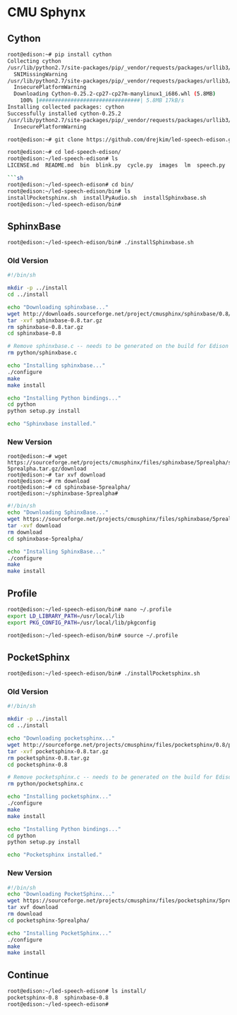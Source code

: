# CMU Sphynx

## Cython

```sh
root@edison:~# pip install cython
Collecting cython
/usr/lib/python2.7/site-packages/pip/_vendor/requests/packages/urllib3/util/ssl_.py:318: SNIMissingWarning: An HTTPS requ.
  SNIMissingWarning
/usr/lib/python2.7/site-packages/pip/_vendor/requests/packages/urllib3/util/ssl_.py:122: InsecurePlatformWarning: A true .
  InsecurePlatformWarning
  Downloading Cython-0.25.2-cp27-cp27m-manylinux1_i686.whl (5.8MB)
    100% |################################| 5.8MB 17kB/s 
Installing collected packages: cython
Successfully installed cython-0.25.2
/usr/lib/python2.7/site-packages/pip/_vendor/requests/packages/urllib3/util/ssl_.py:122: InsecurePlatformWarning: A true .
  InsecurePlatformWarning
```

```sh
root@edison:~# git clone https://github.com/drejkim/led-speech-edison.git
```

```sh
root@edison:~# cd led-speech-edison/
root@edison:~/led-speech-edison# ls
LICENSE.md  README.md  bin  blink.py  cycle.py  images  lm  speech.py

```sh
root@edison:~/led-speech-edison# cd bin/
root@edison:~/led-speech-edison/bin# ls
installPocketsphinx.sh  installPyAudio.sh  installSphinxbase.sh
root@edison:~/led-speech-edison/bin# 
```

## SphinxBase

```sh
root@edison:~/led-speech-edison/bin# ./installSphinxbase.sh
```

### Old Version

```sh
#!/bin/sh

mkdir -p ../install
cd ../install

echo "Downloading sphinxbase..."
wget http://downloads.sourceforge.net/project/cmusphinx/sphinxbase/0.8/sphinxbase-0.8.tar.gz
tar -xvf sphinxbase-0.8.tar.gz
rm sphinxbase-0.8.tar.gz
cd sphinxbase-0.8

# Remove sphinxbase.c -- needs to be generated on the build for Edison
rm python/sphinxbase.c

echo "Installing sphinxbase..."
./configure
make
make install

echo "Installing Python bindings..."
cd python
python setup.py install

echo "Sphinxbase installed."
```

### New Version

```
root@edison:~# wget https://sourceforge.net/projects/cmusphinx/files/sphinxbase/5prealpha/sphinxbase-5prealpha.tar.gz/download
root@edison:~# tar xvf download
root@edison:~# rm download
root@edison:~# cd sphinxbase-5prealpha/
root@edison:~/sphinxbase-5prealpha# 
```

```sh
#!/bin/sh
echo "Downloading SphinxBase..."
wget https://sourceforge.net/projects/cmusphinx/files/sphinxbase/5prealpha/sphinxbase-5prealpha.tar.gz/download
tar -xvf download
rm download
cd sphinxbase-5prealpha/

echo "Installing SphinxBase..."
./configure
make
make install
```

## Profile

```sh
root@edison:~/led-speech-edison/bin# nano ~/.profile
export LD_LIBRARY_PATH=/usr/local/lib
export PKG_CONFIG_PATH=/usr/local/lib/pkgconfig
```

```sh
root@edison:~/led-speech-edison/bin# source ~/.profile
```

## PocketSphinx

```sh
root@edison:~/led-speech-edison/bin# ./installPocketsphinx.sh
```

### Old Version

```sh
#!/bin/sh

mkdir -p ../install
cd ../install

echo "Downloading pocketsphinx..."
wget http://sourceforge.net/projects/cmusphinx/files/pocketsphinx/0.8/pocketsphinx-0.8.tar.gz
tar -xvf pocketsphinx-0.8.tar.gz
rm pocketsphinx-0.8.tar.gz
cd pocketsphinx-0.8

# Remove pocketsphinx.c -- needs to be generated on the build for Edison
rm python/pocketsphinx.c

echo "Installing pocketsphinx..."
./configure
make
make install

echo "Installing Python bindings..."
cd python
python setup.py install

echo "Pocketsphinx installed."
```

### New Version

```sh
#!/bin/sh
echo "Downloading PocketSphinx..."
wget https://sourceforge.net/projects/cmusphinx/files/pocketsphinx/5prealpha/pocketsphinx-5prealpha.tar.gz/download
tar xvf download
rm download
cd pocketsphinx-5prealpha/

echo "Installing PocketSphinx..."
./configure
make
make install
```

## Continue

```sh
root@edison:~/led-speech-edison# ls install/
pocketsphinx-0.8  sphinxbase-0.8
root@edison:~/led-speech-edison# 
```





